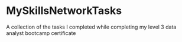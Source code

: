 # MySkillsNetworkTasks
A collection of the tasks I completed while completing my level 3 data analyst bootcamp certificate
